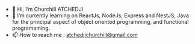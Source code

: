 - 👋 Hi, I’m Churchill ATCHEDJI
- 🌱 I’m currently learning on ReactJs, NodeJs, Express and NestJS, Java for the principal aspect of object oriented programming, and functional programaming.
- 📫 How to reach me : atchedjichurchill@gmail.com

<!---
acm363/acm363 is a ✨ special ✨ repository because its `README.md` (this file) appears on your GitHub profile.
You can click the Preview link to take a look at your changes.
--->
